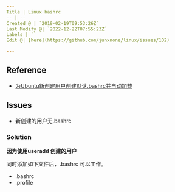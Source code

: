 ```yaml
---
Title | Linux bashrc
-- | --
Created @ | `2019-02-19T09:53:26Z`
Last Modify @| `2022-12-22T07:55:23Z`
Labels | ``
Edit @| [here](https://github.com/junxnone/linux/issues/102)

---
```

##  Reference
- [为Ubuntu新创建用户创建默认.bashrc并自动加载](为Ubuntu新创建用户创建默认.bashrc并自动加载)



## Issues
-  新创建的用户无.bashrc 

### Solution

**因为使用useradd 创建的用户**


同时添加如下文件后，.bashrc 可以工作。
- .bashrc
- .profile


